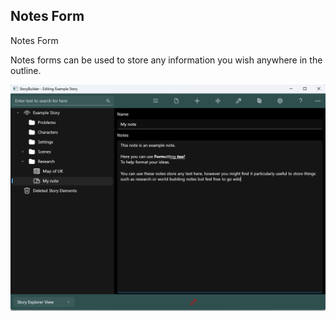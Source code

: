 ## Notes Form ##
Notes Form <br/>

Notes forms can be used to store any information you wish anywhere in the outline. <br/>

![](Clipboard-Image-122.png)


